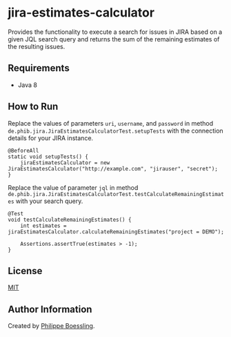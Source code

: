 # jira-estimates-calculator

Provides the functionality to execute a search for issues in JIRA based on a given JQL search query and returns the sum 
of the remaining estimates of the resulting issues.

## Requirements

- Java 8

## How to Run

Replace the values of parameters `uri`, `username`, and `password` in method 
`de.phib.jira.JiraEstimatesCalculatorTest.setupTests` with the connection details for your JIRA instance.

```
@BeforeAll
static void setupTests() {
    jiraEstimatesCalculator = new JiraEstimatesCalculator("http://example.com", "jirauser", "secret");
}
```

Replace the value of parameter `jql` in method 
`de.phib.jira.JiraEstimatesCalculatorTest.testCalculateRemainingEstimates` with your search query.

```
@Test
void testCalculateRemainingEstimates() {
    int estimates = jiraEstimatesCalculator.calculateRemainingEstimates("project = DEMO");

    Assertions.assertTrue(estimates > -1);
}
```

## License

[MIT](LICENSE)

## Author Information

Created by [Philippe Boessling](https://www.gihub.com/pboessling).